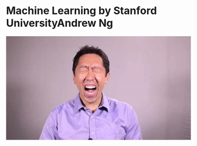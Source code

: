 # Machine Learning by Stanford UniversityAndrew Ng 

![](https://github.com/BahramJannesar/MachineLearningbyStanfordUniversityAndrewNg/blob/master/image/ng-biz-Ai-banner.jpeg)
